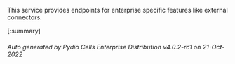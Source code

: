 






This service provides endpoints for enterprise specific features like external connectors.

[:summary]

###### Auto generated by Pydio Cells Enterprise Distribution v4.0.2-rc1 on 21-Oct-2022
